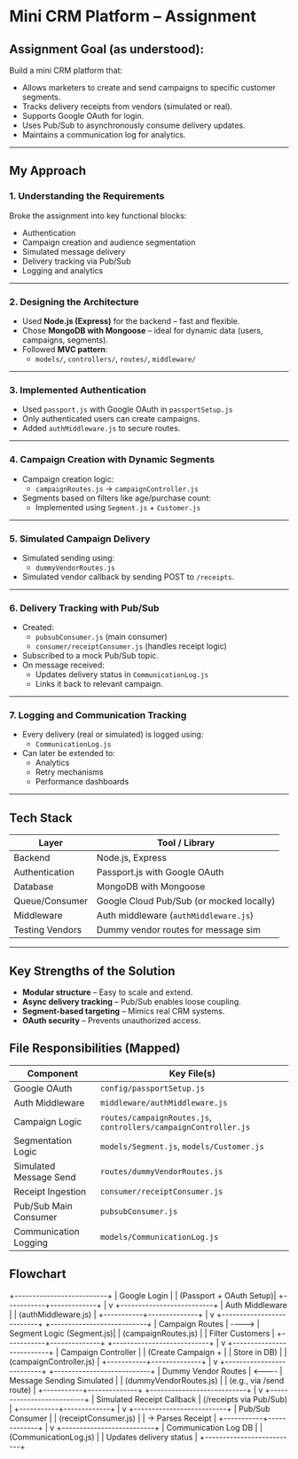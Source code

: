 #  Mini CRM Platform – Assignment

##  Assignment Goal (as understood):

Build a mini CRM platform that:

- Allows marketers to create and send campaigns to specific customer segments.
- Tracks delivery receipts from vendors (simulated or real).
- Supports Google OAuth for login.
- Uses Pub/Sub to asynchronously consume delivery updates.
- Maintains a communication log for analytics.

---

##  My Approach

### 1. Understanding the Requirements
Broke the assignment into key functional blocks:
- Authentication
- Campaign creation and audience segmentation
- Simulated message delivery
- Delivery tracking via Pub/Sub
- Logging and analytics

---

### 2. Designing the Architecture
- Used **Node.js (Express)** for the backend – fast and flexible.
- Chose **MongoDB with Mongoose** – ideal for dynamic data (users, campaigns, segments).
- Followed **MVC pattern**:
  - `models/`, `controllers/`, `routes/`, `middleware/`

---

### 3. Implemented Authentication
- Used `passport.js` with Google OAuth in `passportSetup.js`
- Only authenticated users can create campaigns.
- Added `authMiddleware.js` to secure routes.

---

### 4. Campaign Creation with Dynamic Segments
- Campaign creation logic:
  - `campaignRoutes.js` → `campaignController.js`
- Segments based on filters like age/purchase count:
  - Implemented using `Segment.js` + `Customer.js`

---

### 5. Simulated Campaign Delivery
- Simulated sending using:
  - `dummyVendorRoutes.js`
- Simulated vendor callback by sending POST to `/receipts`.

---

### 6. Delivery Tracking with Pub/Sub
- Created:
  - `pubsubConsumer.js` (main consumer)
  - `consumer/receiptConsumer.js` (handles receipt logic)
- Subscribed to a mock Pub/Sub topic.
- On message received:
  - Updates delivery status in `CommunicationLog.js`
  - Links it back to relevant campaign.

---

### 7. Logging and Communication Tracking
- Every delivery (real or simulated) is logged using:
  - `CommunicationLog.js`
- Can later be extended to:
  - Analytics
  - Retry mechanisms
  - Performance dashboards

---

##  Tech Stack

| Layer             | Tool / Library                          |
|------------------|------------------------------------------|
| Backend           | Node.js, Express                         |
| Authentication    | Passport.js with Google OAuth            |
| Database          | MongoDB with Mongoose                    |
| Queue/Consumer    | Google Cloud Pub/Sub (or mocked locally) |
| Middleware        | Auth middleware (`authMiddleware.js`)    |
| Testing Vendors   | Dummy vendor routes for message sim      |

---

##  Key Strengths of the Solution

- **Modular structure** – Easy to scale and extend.
- **Async delivery tracking** – Pub/Sub enables loose coupling.
- **Segment-based targeting** – Mimics real CRM systems.
- **OAuth security** – Prevents unauthorized access.


##  File Responsibilities (Mapped)


| Component               | Key File(s)                                                     |
|-------------------------|-----------------------------------------------------------------|
| Google OAuth            | `config/passportSetup.js`                                       |
| Auth Middleware         | `middleware/authMiddleware.js`                                  |
| Campaign Logic          | `routes/campaignRoutes.js`, `controllers/campaignController.js` |
| Segmentation Logic      | `models/Segment.js`, `models/Customer.js`                       |
| Simulated Message Send  | `routes/dummyVendorRoutes.js`                                   |
| Receipt Ingestion       | `consumer/receiptConsumer.js`                                   |
| Pub/Sub Main Consumer   | `pubsubConsumer.js`                                             |
| Communication Logging   | `models/CommunicationLog.js`                                    |




## Flowchart

+--------------------------+
|      Google Login       |
| (Passport + OAuth Setup)|
+-----------+-------------+
            |
            v
+--------------------------+
|     Auth Middleware      |
|  (authMiddleware.js)     |
+-----------+--------------+
            |
            v
+--------------------------+       +---------------------------+
|   Campaign Routes        | ----> | Segment Logic (Segment.js)|
| (campaignRoutes.js)      |       | Filter Customers          |
+-----------+--------------+       +---------------------------+
            |
            v
+--------------------------+
| Campaign Controller      |
| (Create Campaign +       |
|  Store in DB)            |
| (campaignController.js)  |
+-----------+--------------+
            |
            v
+--------------------------+       +---------------------------+
| Dummy Vendor Routes      | <---- | Message Sending Simulated |
| (dummyVendorRoutes.js)   |       | (e.g., via /send route)   |
+-----------+--------------+       +---------------------------+
            |
            v
+--------------------------+
| Simulated Receipt Callback
| (/receipts via Pub/Sub) |
+-----------+-------------+
            |
            v
+--------------------------+
| Pub/Sub Consumer         |
| (receiptConsumer.js)     |
|  -> Parses Receipt       |
+-----------+-------------+
            |
            v
+--------------------------+
| Communication Log DB     |
| (CommunicationLog.js)    |
| Updates delivery status  |
+--------------------------+



